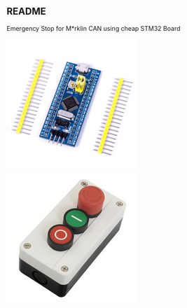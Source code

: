 README
------

Emergency Stop for M*rklin CAN using cheap STM32 Board

![STM32F103C8T6 microcontroller development board](https://github.com/GBert/misc/raw/master/mcan-emergency-stop/pictures/stm32f103c8t6_dev_board.jpg)
![Emergency Stop](https://github.com/GBert/misc/raw/master/mcan-emergency-stop/pictures/not-stopp_s.jpg)


